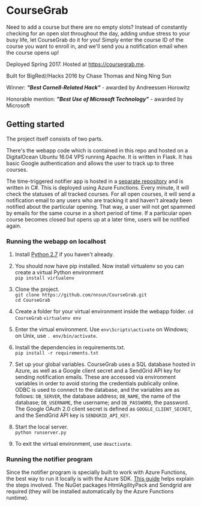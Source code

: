 # CourseGrab

Need to add a course but there are no empty slots? Instead of constantly checking for an open slot throughout the day, adding undue stress to your busy life, let CourseGrab do it for you! Simply enter the course ID of the course you want to enroll in, and we'll send you a notification email when the course opens up!

Deployed Spring 2017. Hosted at https://coursegrab.me. 

Built for BigRed//Hacks 2016 by Chase Thomas and Ning Ning Sun

Winner: ***"Best Cornell-Related Hack"*** - awarded by Andreessen Horowitz

Honorable mention: ***"Best Use of Microsoft Technology"*** - awarded by Microsoft

## Getting started

The project itself consists of two parts.

There's the webapp code which is contained in this repo and hosted on a DigitalOcean Ubuntu 16.04 VPS running Apache. It is written in Flask. It has basic Google authentication and allows the user to track up to three courses. 

The time-triggered notifier app is hosted in a [separate repository](https://github.com/nnsun/CourseGrabNotifier) and is written in C#. This is deployed using Azure Functions. Every minute, it will check the statuses of all tracked courses. For all open courses, it will send a notification email to any users who are tracking it and haven't already been notified about the particular opening. That way, a user will not get spammed by emails for the same course in a short period of time. If a particular open course becomes closed but opens up at a later time, users will be notified again. 

### Running the webapp on localhost

1. Install [Python 2.7](https://www.python.org/downloads/) if you haven't already.

2. You should now have pip installed. Now install virtualenv so you can create a virtual Python environment  
 ```pip install virtualenv```

3. Clone the project.  
 ```git clone https://github.com/nnsun/CourseGrab.git```  
 ```cd CourseGrab```

4. Create a folder for your virtual environment inside the webapp folder. 
```cd CourseGrab```
```virtualenv env```

5. Enter the virtual environment. Use ```env\Scripts\activate``` on Windows; on Unix, use ```. env/bin/activate```.

6. Install the dependencies in requirements.txt.  
 ```pip install -r requirements.txt```

7. Set up your global variables. CourseGrab uses a SQL database hosted in Azure, as well as a Google client secret and a SendGrid API key for sending notification emails. These are accessed via environment variables in order to avoid storing the credentials publically online. 
ODBC is used to connect to the database, and the variables are as follows: ```DB_SERVER```, the database address; ```DB_NAME```, the name of the database; ```DB_USERNAME```, the username; and ```DB_PASSWORD```, the password.
The Google OAuth 2.0 client secret is defined as ```GOOGLE_CLIENT_SECRET```, and the SendGrid API key is ```SENDGRID_API_KEY```.

8. Start the local server.  
 ```python runserver.py```
 
9. To exit the virtual environment, use ```deactivate```.

### Running the notifier program

Since the notifier program is specially built to work with Azure Functions, the best way to run it locally is with the Azure SDK. [This guide](https://blogs.msdn.microsoft.com/webdev/2016/12/01/visual-studio-tools-for-azure-functions/) helps explain the steps involved. The NuGet packages HtmlAgilityPack and Sendgrid are required (they will be installed automatically by the Azure Functions runtime). 
